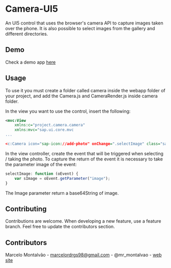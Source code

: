 # Camera-UI5

An UI5 control that uses the browser's camera API to capture images taken over the phone. It is also possible to select images from the gallery and different directories.

## Demo
Check a demo app [here](https://marcelo-rm.github.io/Camera-UI5/webapp/)

## Usage
To use it you must create a folder called camera inside the webapp folder of your project, and add the Camera.js and CameraRender.js inside camera folder.

In the view you want to use the control, insert the following:
``` xml
<mvc:View
	xmlns:c="project.camera.camera"
	xmlns:mvc="sap.ui.core.mvc
...

<c:Camera icon="sap-icon://add-photo" onChange=".selectImage" class="sapUiSmallMarginBegin" type="Accept" />
```

In the view controller, create the event that will be triggered when selecting / taking the photo. To capture the return of the event it is necessary to take the parameter image of the event:

``` javascript
selectImage: function (oEvent) {
    var sImage = oEvent.getParameter("image");
}
```

The Image parameter return a base64String of image.

## Contributing
Contributions are welcome. 
When developing a new feature, use a feature branch.
Feel free to update the contributors section.

## Contributors
Marcelo Montalvão - marcelordrgs98@gmail.com - @mr_montalvao - [web site](https://marcelo-rm.github.io/portifolio)
